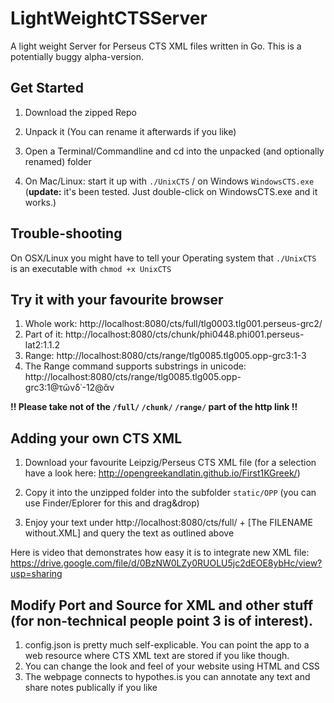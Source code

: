 # LightWeightCTSServer
A light weight Server for Perseus CTS XML files written in Go. This is a potentially buggy alpha-version. 

## Get Started
1. Download the zipped Repo
2. Unpack it (You can rename it afterwards if you like)
3. Open a Terminal/Commandline and cd into the unpacked (and optionally renamed) folder

4. On Mac/Linux: start it up with `./UnixCTS` / on Windows `WindowsCTS.exe` (**update:** it's been tested. Just double-click on WindowsCTS.exe and it works.)

## Trouble-shooting

On OSX/Linux you might have to tell your Operating system that `./UnixCTS` is an executable with `chmod +x UnixCTS`

## Try it with your favourite browser

1. Whole work: http://localhost:8080/cts/full/tlg0003.tlg001.perseus-grc2/
2. Part of it: http://localhost:8080/cts/chunk/phi0448.phi001.perseus-lat2:1.1.2
3. Range: http://localhost:8080/cts/range/tlg0085.tlg005.opp-grc3:1-3
4. The Range command supports substrings in unicode: http://localhost:8080/cts/range/tlg0085.tlg005.opp-grc3:1@τῶνδ᾽-12@ἂν 

**!! Please take not of the `/full/` `/chunk/` `/range/` part of the http link !!**

## Adding your own CTS XML

1. Download your favourite Leipzig/Perseus CTS XML file (for a selection have a look here: http://opengreekandlatin.github.io/First1KGreek/)

2. Copy it into the unzipped folder into the subfolder `static/OPP` (you can use Finder/Eplorer for this and drag&drop)
3. Enjoy your text under http://localhost:8080/cts/full/ + [The FILENAME without.XML] and query the text as outlined above

Here is video that demonstrates how easy it is to integrate new XML file: https://drive.google.com/file/d/0BzNW0LZy0RUOLU5jc2dEOE8ybHc/view?usp=sharing

## Modify Port and Source for XML and other stuff (for non-technical people point 3 is of interest).

1. config.json is pretty much self-explicable. You can point the app to a web resource where CTS XML text are stored if you like though.
2. You can change the look and feel of your website using HTML and CSS 
3. The webpage connects to hypothes.is you can annotate any text and share notes publically if you like
